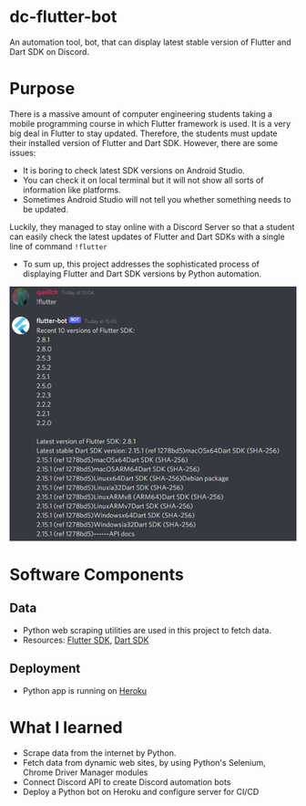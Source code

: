# dc-flutter-bot
An automation tool, bot, that can display latest stable version of Flutter and Dart SDK on Discord.
# Purpose
There is a massive amount of computer engineering students taking a mobile programming course in which Flutter framework is used. 
It is a very big deal in Flutter to stay updated. Therefore, the students must update their installed version of Flutter and Dart SDK. 
However, there are some issues:
- It is boring to check latest SDK versions on Android Studio.
- You can check it on local terminal but it will not show all sorts of information like platforms.
- Sometimes Android Studio will not tell you whether something needs to be updated.

Luckily, they managed to stay online with a Discord Server so that a student can easily check the latest updates of Flutter and Dart SDKs  with a single line of command `!flutter`

- To sum up, this project addresses the sophisticated process of displaying Flutter and Dart SDK versions by Python automation.

![](https://github.com/Quelich/discord-flutter-bot/blob/main/images/commands-1.png?raw=true)
# Software Components

## Data
- Python web scraping utilities are used in this project to fetch data.
- Resources: [Flutter SDK](https://docs.flutter.dev/development/tools/sdk/releases), [Dart SDK](https://dart.dev/get-dart/archive)
## Deployment
- Python app is running on [Heroku](https://dashboard.heroku.com/apps)
# What I learned
  - Scrape data from the internet by Python.
  - Fetch data from dynamic web sites, by using Python's Selenium, Chrome Driver Manager modules
- Connect Discord API to create Discord automation bots
- Deploy a Python bot on Heroku and configure server for CI/CD
